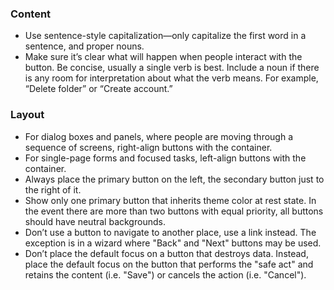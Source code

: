 ### Content

- Use sentence-style capitalization—only capitalize the first word in a sentence, and proper nouns.
- Make sure it’s clear what will happen when people interact with the button. Be concise, usually a single verb is best. Include a noun if there is any room for interpretation about what the verb means. For example, “Delete folder” or “Create account.”

### Layout

- For dialog boxes and panels, where people are moving through a sequence of screens, right-align buttons with the container.
- For single-page forms and focused tasks, left-align buttons with the container.
- Always place the primary button on the left, the secondary button just to the right of it.
- Show only one primary button that inherits theme color at rest state. In the event there are more than two buttons with equal priority, all buttons should have neutral backgrounds.
- Don’t use a button to navigate to another place, use a link instead. The exception is in a wizard where "Back" and "Next" buttons may be used.
- Don’t place the default focus on a button that destroys data. Instead, place the default focus on the button that performs the "safe act" and retains the content (i.e. "Save") or cancels the action (i.e. "Cancel").
